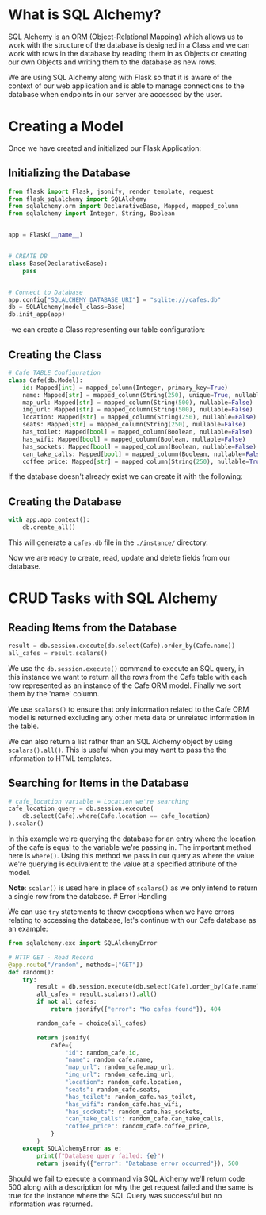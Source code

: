 # What is SQL Alchemy?

SQL Alchemy is an ORM (Object-Relational Mapping) which allows us to work with the structure of the database is designed in a Class and we can work with rows in the database by reading them in as Objects or creating our own Objects and writing them to the database as new rows.

We are using SQL Alchemy along with Flask so that it is aware of the context of our web application and is able to manage connections to the database when endpoints in our server are accessed by the user.
# Creating a Model

Once we have created and initialized our Flask Application:
## Initializing the Database

```python
from flask import Flask, jsonify, render_template, request
from flask_sqlalchemy import SQLAlchemy
from sqlalchemy.orm import DeclarativeBase, Mapped, mapped_column
from sqlalchemy import Integer, String, Boolean


app = Flask(__name__)


# CREATE DB
class Base(DeclarativeBase):
    pass


# Connect to Database
app.config["SQLALCHEMY_DATABASE_URI"] = "sqlite:///cafes.db"
db = SQLAlchemy(model_class=Base)
db.init_app(app)
```

-we can create a Class representing our table configuration:
## Creating the Class

```python
# Cafe TABLE Configuration
class Cafe(db.Model):
    id: Mapped[int] = mapped_column(Integer, primary_key=True)
    name: Mapped[str] = mapped_column(String(250), unique=True, nullable=False)
    map_url: Mapped[str] = mapped_column(String(500), nullable=False)
    img_url: Mapped[str] = mapped_column(String(500), nullable=False)
    location: Mapped[str] = mapped_column(String(250), nullable=False)
    seats: Mapped[str] = mapped_column(String(250), nullable=False)
    has_toilet: Mapped[bool] = mapped_column(Boolean, nullable=False)
    has_wifi: Mapped[bool] = mapped_column(Boolean, nullable=False)
    has_sockets: Mapped[bool] = mapped_column(Boolean, nullable=False)
    can_take_calls: Mapped[bool] = mapped_column(Boolean, nullable=False)
    coffee_price: Mapped[str] = mapped_column(String(250), nullable=True)
```

If the database doesn't already exist we can create it with the following:
## Creating the Database

```python
with app.app_context():
    db.create_all()
```

This will generate a `cafes.db` file in the `./instance/` directory. 

Now we are ready to create, read, update and delete fields from our database.
# CRUD Tasks with SQL Alchemy

## Reading Items from the Database

```python
result = db.session.execute(db.select(Cafe).order_by(Cafe.name))
all_cafes = result.scalars()
```

We use the `db.session.execute()` command to execute an SQL query, in this instance we  want to return all the rows from the Cafe table with each row represented as an instance of the Cafe ORM model. Finally we sort them by the 'name' column.

We use `scalars()` to ensure that only information related to the Cafe ORM model is returned excluding any other meta data or unrelated information in the table.

We can also return a list rather than an SQL Alchemy object by using `scalars().all()`. This is useful when you may want to pass the the information to HTML templates.
## Searching for Items in the Database

```python
# cafe_location variable = Location we're searching
cafe_location_query = db.session.execute(
	db.select(Cafe).where(Cafe.location == cafe_location)
).scalar()
```

In this example we're querying the database for an entry where the location of the cafe is equal to the variable we're passing in. The important method here is `where()`. Using this method we pass in our query as where the value we're querying is equivalent to the value at a specified attribute of the model.

**Note**: `scalar()` is used here in place of `scalars()` as we only intend to return a single row from the database. # Error Handling

We can use `try` statements to throw exceptions when we have errors relating to accessing the database, let's continue with our Cafe database as an example:

```python nums
from sqlalchemy.exc import SQLAlchemyError

# HTTP GET - Read Record
@app.route("/random", methods=["GET"])
def random():
    try:
        result = db.session.execute(db.select(Cafe).order_by(Cafe.name))
        all_cafes = result.scalars().all()
        if not all_cafes:
            return jsonify({"error": "No cafes found"}), 404

        random_cafe = choice(all_cafes)

        return jsonify(
            cafe={
                "id": random_cafe.id,
                "name": random_cafe.name,
                "map_url": random_cafe.map_url,
                "img_url": random_cafe.img_url,
                "location": random_cafe.location,
                "seats": random_cafe.seats,
                "has_toilet": random_cafe.has_toilet,
                "has_wifi": random_cafe.has_wifi,
                "has_sockets": random_cafe.has_sockets,
                "can_take_calls": random_cafe.can_take_calls,
                "coffee_price": random_cafe.coffee_price,
            }
        )
    except SQLAlchemyError as e:
        print(f"Database query failed: {e}")
        return jsonify({"error": "Database error occurred"}), 500
```

Should we fail to execute a command via SQL Alchemy we'll return code 500 along with a description for why the get request failed and the same is true for the instance where the SQL Query was successful but no information was returned.